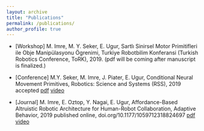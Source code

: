 ```yaml
---
layout: archive
title: "Publications"
permalink: /publications/
author_profile: true
---
```


* \[Workshop\] M. Imre, M. Y. Seker, E. Ugur, Sartlı Sinirsel Motor Primitifleri ile Obje Manipülasyonu Ögrenimi, Turkiye Robotbilim Konferansi (Turkish Robotics Conference, ToRK), 2019. (pdf will be coming after manuscript is finalized.)

* \[Conference\] M.Y. Seker, M. Imre, J. Piater, E. Ugur, Conditional Neural Movement Primitives, Robotics: Science and Systems (RSS), 2019 accepted [pdf](http://mertimre.github.io/files/RSS2019.pdf) [video](https://youtu.be/cPKOIaf0mUc)

* \[Journal\] M. Imre, E. Oztop, Y. Nagai, E. Ugur, Affordance-Based Altruistic Robotic Architecture for Human-Robot Collaboration, Adaptive Behavior, 2019 published online, doi.org/10.1177/1059712318824697 [pdf](http://mertimre.github.io/files/AB2019.pdf) [video](https://youtu.be/eEX4cl4YEQI)
